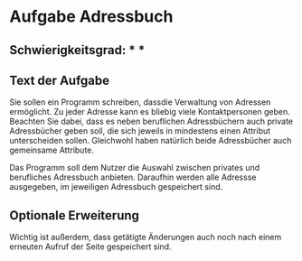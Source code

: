 # Aufgabe Adressbuch

## Schwierigkeitsgrad: * *

## Text der Aufgabe
Sie sollen ein Programm schreiben, dassdie Verwaltung von Adressen ermöglicht. Zu jeder Adresse kann es bliebig viele Kontaktpersonen geben. Beachten Sie dabei, dass es neben beruflichen Adressbüchern auch private Adressbücher geben soll, die sich jeweils in mindestens einen Attribut unterscheiden sollen. Gleichwohl haben natürlich beide Adressbücher auch gemeinsame Attribute.

Das Programm soll dem Nutzer die Auswahl zwischen privates und berufliches Adressbuch anbieten. Daraufhin werden alle Adressse ausgegeben, im jeweiligen Adressbuch gespeichert sind.

## Optionale Erweiterung
Wichtig ist außerdem, dass getätigte Änderungen auch noch nach einem erneuten Aufruf der Seite gespeichert sind. 


